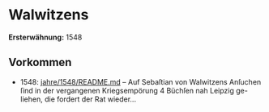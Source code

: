 # Walwitzens

**Ersterwähnung:** 1548

## Vorkommen
- 1548: [jahre/1548/README.md](../jahre/1548/README.md) – Auf Sebaſtian von Walwitzens Anſuchen ſind in der
vergangenen Kriegsempörung 4 Büchſen nah Leipzig ge-
liehen, die fordert der Rat wieder...
